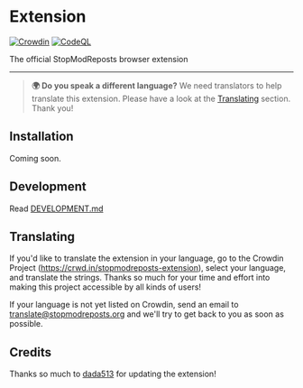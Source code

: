 # Extension

[![Crowdin](https://badges.crowdin.net/stopmodreposts-extension/localized.svg)](https://crowdin.com/project/stopmodreposts-extension)
[![CodeQL](https://github.com/StopModReposts/Extension/actions/workflows/codeql-analysis.yml/badge.svg)](https://github.com/StopModReposts/Extension/actions/workflows/codeql-analysis.yml)

The official StopModReposts browser extension

---

> **🌍 Do you speak a different language?**
> We need translators to help translate this extension. Please have a look at the [Translating](#Translating) section. Thank you!

## Installation

Coming soon.

## Development

Read [DEVELOPMENT.md](./DEVELOPMENT.md)

## Translating

If you'd like to translate the extension in your language, go to the Crowdin Project (https://crwd.in/stopmodreposts-extension), select your language, and translate the strings. Thanks so much for your time and effort into making this project accessible by all kinds of users!

If your language is not yet listed on Crowdin, send an email to [translate@stopmodreposts.org](mailto:translate@stopmodreposts.org) and we'll try to get back to you as soon as possible.

## Credits

Thanks so much to [dada513](https://github.com/dada513) for updating the extension!
